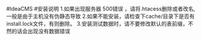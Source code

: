 #IdeaCMS
#安装说明
1.如果出现服务器 500错误 ，请将.htacess删除或者改名,一般是由于主机没有伪静态导致
2.如果不能安装，请检查下cache/目录下是否有install.lock文件，有则删除。
3.安装测试数据时，请不要修改默认的表前缀，不然的话会出现没有数据错误

